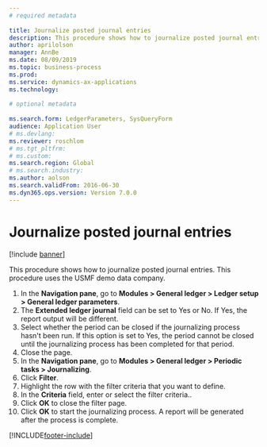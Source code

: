 ```yaml
--- 
# required metadata 
 
title: Journalize posted journal entries
description: This procedure shows how to journalize posted journal entries. 
author: aprilolson
manager: AnnBe 
ms.date: 08/09/2019
ms.topic: business-process 
ms.prod:  
ms.service: dynamics-ax-applications 
ms.technology:  
 
# optional metadata 
 
ms.search.form: LedgerParameters, SysQueryForm   
audience: Application User 
# ms.devlang:  
ms.reviewer: roschlom
# ms.tgt_pltfrm:  
# ms.custom:  
ms.search.region: Global
# ms.search.industry: 
ms.author: aolson
ms.search.validFrom: 2016-06-30 
ms.dyn365.ops.version: Version 7.0.0 
---
```

# Journalize posted journal entries

[!include [banner](../../includes/banner.md)]

This procedure shows how to journalize posted journal entries. This procedure uses the USMF demo data company.

1. In the **Navigation pane**, go to **Modules > General ledger > Ledger setup > General ledger parameters**.
2. The **Extended ledger journal** field can be set to Yes or No. If Yes, the report output will be different.
3. Select whether the period can be closed if the journalizing process hasn't been run. If this option is set to Yes, the period cannot be closed until the journalizing process has been completed for that period.  
4. Close the page.
5. In the **Navigation pane**, go to **Modules > General ledger > Periodic tasks > Journalizing**.
6. Click **Filter**.
7. Highlight the row with the filter criteria that you want to define.
8. In the **Criteria** field, enter or select the filter criteria..
9. Click **OK** to close the filter page.
10. Click **OK** to start the journalizing process. A report will be generated after the process is complete.  



[!INCLUDE[footer-include](../../../includes/footer-banner.md)]
